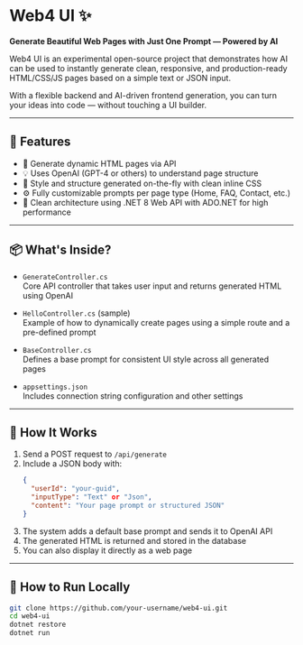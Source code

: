 # Web4 UI ✨  
**Generate Beautiful Web Pages with Just One Prompt — Powered by AI**

Web4 UI is an experimental open-source project that demonstrates how AI can be used to instantly generate clean, responsive, and production-ready HTML/CSS/JS pages based on a simple text or JSON input.

With a flexible backend and AI-driven frontend generation, you can turn your ideas into code — without touching a UI builder.

---

## 🚀 Features

- 🔁 Generate dynamic HTML pages via API
- 💡 Uses OpenAI (GPT-4 or others) to understand page structure
- 🎨 Style and structure generated on-the-fly with clean inline CSS
- ⚙️ Fully customizable prompts per page type (Home, FAQ, Contact, etc.)
- 🔐 Clean architecture using .NET 8 Web API with ADO.NET for high performance

---

## 📦 What's Inside?

- `GenerateController.cs`  
  Core API controller that takes user input and returns generated HTML using OpenAI

- `HelloController.cs` (sample)  
  Example of how to dynamically create pages using a simple route and a pre-defined prompt

- `BaseController.cs`  
  Defines a base prompt for consistent UI style across all generated pages

- `appsettings.json`  
  Includes connection string configuration and other settings

---

## 🧪 How It Works

1. Send a POST request to `/api/generate`  
2. Include a JSON body with:
    ```json
    {
      "userId": "your-guid",
      "inputType": "Text" or "Json",
      "content": "Your page prompt or structured JSON"
    }
    ```
3. The system adds a default base prompt and sends it to OpenAI API  
4. The generated HTML is returned and stored in the database  
5. You can also display it directly as a web page

---

## 🔧 How to Run Locally

```bash
git clone https://github.com/your-username/web4-ui.git
cd web4-ui
dotnet restore
dotnet run
